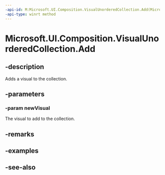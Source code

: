 ```yaml
---
-api-id: M:Microsoft.UI.Composition.VisualUnorderedCollection.Add(Microsoft.UI.Composition.Visual)
-api-type: winrt method
---
```


<!-- Method syntax
public void Add(Windows.UI.Composition.Visual newVisual)
-->

# Microsoft.UI.Composition.VisualUnorderedCollection.Add

## -description
Adds a visual to the collection.

## -parameters
### -param newVisual
The visual to add to the collection.

## -remarks

## -examples

## -see-also
